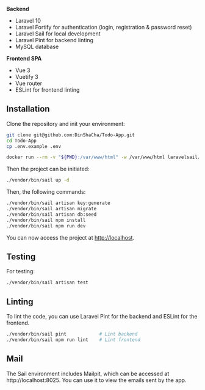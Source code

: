 **Backend**
- Laravel 10
- Laravel Fortify for authentication (login, registration & password reset)
- Laravel Sail for local development
- Laravel Pint for backend linting
- MySQL database

**Frontend SPA**
- Vue 3
- Vuetify 3
- Vue router
- ESLint for frontend linting


## Installation

Clone the repository and init your environment:

```bash
git clone git@github.com:DinShaCha/Todo-App.git
cd Todo-App
cp .env.example .env
```

```bash
docker run --rm -v "${PWD}:/var/www/html" -w /var/www/html laravelsail/php82-composer:latest composer install --ignore-platform-reqs
```

Then the project can be initiated:

```bash
./vendor/bin/sail up -d
```

Then, the following commands:

```bash
./vendor/bin/sail artisan key:generate
./vendor/bin/sail artisan migrate
./vendor/bin/sail artisan db:seed
./vendor/bin/sail npm install
./vendor/bin/sail npm run dev
```

You can now access the project at [http://localhost](http://localhost).

## Testing

For testing:

```bash
./vendor/bin/sail artisan test
```

## Linting

To lint the code, you can use Laravel Pint for the backend and ESLint for the frontend.

```bash
./vendor/bin/sail pint            # Lint backend
./vendor/bin/sail npm run lint    # Lint frontend
```

## Mail

The Sail environment includes Mailpit, which can be accessed at http://localhost:8025. You can use it to view the emails sent by the app.
